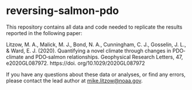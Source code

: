 # reversing-salmon-pdo
This repository contains all data and code needed to replicate the results reported in the following paper:

Litzow, M. A., Malick, M. J., Bond, N. A.,
Cunningham, C. J., Gosselin, J. L., &
Ward, E. J. (2020). Quantifying a novel
climate through changes in
PDO‐climate and PDO‐salmon
relationships. Geophysical Research
Letters, 47, e2020GL087972. https://doi.
org/10.1029/2020GL087972

If you have any questions about these data or analyses, or find any errors, please contact the lead author at mike.litzow@noaa.gov.